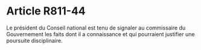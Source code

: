 # Article R811-44

Le président du Conseil national est tenu de signaler au commissaire du Gouvernement les faits dont il a connaissance et qui pourraient justifier une poursuite disciplinaire.
